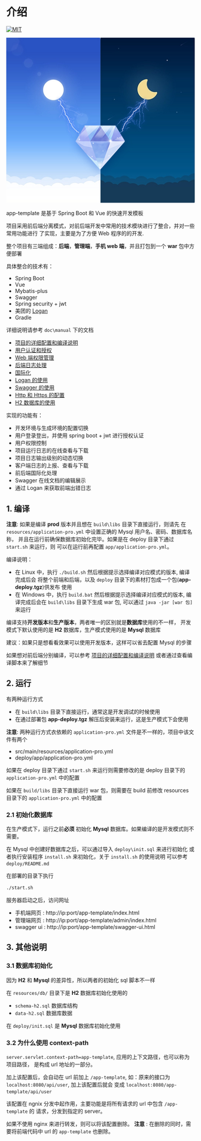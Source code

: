 # 介绍

[![MIT](https://img.shields.io/dub/l/vibe-d.svg?style=flat-square)](http://opensource.org/licenses/MIT)

![海报](./poster.jpg)

app-template 是基于 Spring Boot 和 Vue 的快速开发模板

项目采用前后端分离模式，对前后端开发中常用的技术模块进行了整合，并对一些常用功能进行
了实现，主要是为了方便 Web 程序的的开发.

整个项目有三端组成：**后端**，**管理端**，**手机 web 端**，并且打包到一个 **war** 包中方便部署

具体整合的技术有：

* Spring Boot
* Vue
* Mybatis-plus
* Swagger
* Spring security + jwt
* 美团的 [Logan](https://github.com/Meituan-Dianping/Logan)
* Gradle

详细说明请参考 `doc\manual` 下的文档

* [项目的详细配置和编译说明](./doc/manual/项目配置.md)
* [用户认证和授权](./doc/manual/用户认证和授权(用户名和密码).md)
* [Web 端权限管理](./doc/manual/权限管理.md)
* [后端日志处理](./doc/manual/日志.md)
* [国际化](./doc/manual/国际化.md)
* [Logan 的使用](./doc/manual/logan.md)
* [Swagger 的使用](./doc/manual/swagger.md)
* [Http 和 Https 的配置](./doc/manual/http和https.md)
* [H2 数据库的使用](./doc/manual/h2数据库.md)

实现的功能有：

* 开发环境与生成环境的配置切换
* 用户登录登出，并使用 spring boot + jwt 进行授权认证
* 用户权限控制
* 项目运行日志的在线查看与下载
* 项目日志输出级别的动态切换
* 客户端日志的上报、查看与下载
* 前后端国际化处理
* Swagger 在线文档的编辑展示
* 通过 Logan 来获取前端出错日志

## 1. 编译

**注意**: 如果是编译 **prod** 版本并且想在 `build\libs` 目录下直接运行，则请先
在 `resources/application-pro.yml` 中设置正确的 Mysql 用户名、密码、数据库名称，
并且在运行前确保数据库初始化完毕。如果是在 deploy 目录下通过 `start.sh` 来运行，则
可以在运行前再配置 `app/application-pro.yml`。

编译说明：

* 在 Linux 中，执行 `./build.sh` 然后根据提示选择编译对应模式的版本, 编译完成后会
将整个前端和后端，以及 `deploy` 目录下的素材打包成一个包(**app-deploy.tgz**)供发布
使用
* 在 Windows 中，执行 `build.bat` 然后根据提示选择编译对应模式的版本, 编译完成后会在
`build\libs` 目录下生成 war 包, 可以通过 `java -jar [war 包]` 来运行

编译支持**开发版本**和**生产版本**，两者唯一的区别就是**数据库**使用的不一样，
开发模式下默认使用的是 **H2** 数据库，生产模式使用的是 **Mysql** 数据库

建议：如果只是想看看效果可以使用开发版本，这样可以省去配置 Mysql 的步骤

如果想对前后端分别编译，可以参考 [项目的详细配置和编译说明](./doc/manual/项目配置.md)
或者通过查看编译脚本来了解细节

## 2. 运行

有两种运行方式

* 在 `build\libs` 目录下直接运行，通常这是开发调试的时候使用
* 在通过部署包 **app-deploy.tgz** 解压后安装来运行，这是生产模式下会使用

**注意**: 两种运行方式衣依赖的 `application-pro.yml` 文件是不一样的，项目中该文件有两个

* src/main/resources/application-pro.yml
* deploy/app/application-pro.yml

如果在 deploy 目录下通过 `start.sh` 来运行则需要修改的是 deploy 目录下的
`application-pro.yml` 中的配置

如果在 `build/libs` 目录下直接运行 war 包，则需要在 build 前修改 resources 目录下的
`application-pro.yml` 中的配置

### 2.1 初始化数据库

在生产模式下，运行之前**必须** 初始化 **Mysql** 数据库。如果编译的是开发模式则不需要。

在 Mysql 中创建好数据库之后，可以通过导入 `deploy\init.sql` 来进行初始化
或者执行安装程序 `install.sh` 来初始化，关于 `install.sh` 的使用说明
可以参考 `deploy/README.md`

在部署的目录下执行

```sh
./start.sh
```

服务器启动之后，访问网址

* 手机端网页 : http://ip:port/app-template/index.html
* 管理端网页 : http://ip:port/app-template/admin/index.html
* swagger ui : http://ip:port/app-template/swagger-ui.html

## 3. 其他说明

### 3.1 数据库初始化

因为 **H2** 和 **Mysql** 的差异性，所以两者的初始化 sql 脚本不一样

在 `resources/db/` 目录下是 **H2** 数据库初始化使用的

* `schema-h2.sql` 数据库结构
* `data-h2.sql` 数据库数据

在 `deploy/init.sql` 是 **Mysql** 数据库初始化使用

### 3.2 为什么使用 context-path

`server.servlet.context-path=app-template`, 应用的上下文路径，也可以称为项目路径，
是构成 url 地址的一部分。

加上该配置后，会自动在 url 前加上 `/app-template`, 如：原来的接口为
 `localhost:8080/api/user`, 加上该配置后就会
 变成 `localhost:8080/app-template/api/user`

该配置在 ngnix 分发中起作用，主要功能是将所有请求的 url 中包含 `/app-template` 的
请求，分发到指定的 server。

如果不使用 nginx 来进行转发，则可以将该配置删除。
**注意** : 在删除的同时，需要将前端代码中 url 的 `app-template` 也删除。
